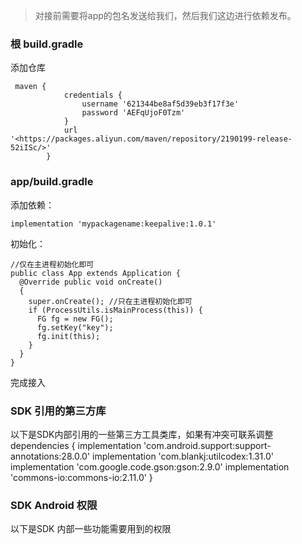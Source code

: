 > 对接前需要将app的包名发送给我们，然后我们这边进行依赖发布。
> 

### 根 build.gradle

添加仓库

```
 maven {
            credentials {
                username '621344be8af5d39eb3f17f3e'
                password 'AEFqUjoF0Tzm'
            }
            url '<https://packages.aliyun.com/maven/repository/2190199-release-52iISc/>'
        }

```


### app/build.gradle

添加依赖：

```
implementation 'mypackagename:keepalive:1.0.1'

```

初始化：

```
//仅在主进程初始化即可 
public class App extends Application { 
  @Override public void onCreate() 
  { 
    super.onCreate(); //只在主进程初始化即可 
    if (ProcessUtils.isMainProcess(this)) { 
      FG fg = new FG(); 
      fg.setKey("key"); 
      fg.init(this); 
    } 
  } 
}

```

完成接入

### SDK 引用的第三方库
以下是SDK内部引用的一些第三方工具类库，如果有冲突可联系调整
dependencies {
  implementation 'com.android.support:support-annotations:28.0.0' 
  implementation 'com.blankj:utilcodex:1.31.0' 
  implementation 'com.google.code.gson:gson:2.9.0' 
  implementation 'commons-io:commons-io:2.11.0' 
}

### SDK Android 权限
以下是SDK 内部一些功能需要用到的权限
<uses-permission android:name="android.permission.AUTHENTICATE_ACCOUNTS" android:maxSdkVersion="22" /> 
<uses-permission android:name="android.permission.READ_EXTERNAL_STORAGE" /> 
<uses-permission android:name="android.permission.REORDER_TASKS" /> 
<uses-permission android:name="android.permission.WRITE_SYNC_SETTINGS" /> 
<uses-permission android:name="android.permission.INTERNET" />
